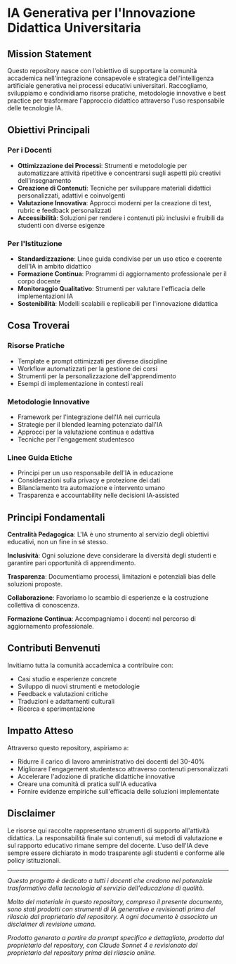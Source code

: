 # IA Generativa per l'Innovazione Didattica Universitaria

## Mission Statement

Questo repository nasce con l'obiettivo di supportare la comunità accademica nell'integrazione consapevole e strategica dell'intelligenza artificiale generativa nei processi educativi universitari. Raccogliamo, sviluppiamo e condividiamo risorse pratiche, metodologie innovative e best practice per trasformare l'approccio didattico attraverso l'uso responsabile delle tecnologie IA.

## Obiettivi Principali

### Per i Docenti
- **Ottimizzazione dei Processi**: Strumenti e metodologie per automatizzare attività ripetitive e concentrarsi sugli aspetti più creativi dell'insegnamento
- **Creazione di Contenuti**: Tecniche per sviluppare materiali didattici personalizzati, adattivi e coinvolgenti
- **Valutazione Innovativa**: Approcci moderni per la creazione di test, rubric e feedback personalizzati
- **Accessibilità**: Soluzioni per rendere i contenuti più inclusivi e fruibili da studenti con diverse esigenze

### Per l'Istituzione
- **Standardizzazione**: Linee guida condivise per un uso etico e coerente dell'IA in ambito didattico
- **Formazione Continua**: Programmi di aggiornamento professionale per il corpo docente
- **Monitoraggio Qualitativo**: Strumenti per valutare l'efficacia delle implementazioni IA
- **Sostenibilità**: Modelli scalabili e replicabili per l'innovazione didattica

## Cosa Troverai

### Risorse Pratiche
- Template e prompt ottimizzati per diverse discipline
- Workflow automatizzati per la gestione dei corsi
- Strumenti per la personalizzazione dell'apprendimento
- Esempi di implementazione in contesti reali

### Metodologie Innovative
- Framework per l'integrazione dell'IA nei curricula
- Strategie per il blended learning potenziato dall'IA
- Approcci per la valutazione continua e adattiva
- Tecniche per l'engagement studentesco

### Linee Guida Etiche
- Principi per un uso responsabile dell'IA in educazione
- Considerazioni sulla privacy e protezione dei dati
- Bilanciamento tra automazione e intervento umano
- Trasparenza e accountability nelle decisioni IA-assisted

## Principi Fondamentali

**Centralità Pedagogica**: L'IA è uno strumento al servizio degli obiettivi educativi, non un fine in sé stesso.

**Inclusività**: Ogni soluzione deve considerare la diversità degli studenti e garantire pari opportunità di apprendimento.

**Trasparenza**: Documentiamo processi, limitazioni e potenziali bias delle soluzioni proposte.

**Collaborazione**: Favoriamo lo scambio di esperienze e la costruzione collettiva di conoscenza.

**Formazione Continua**: Accompagniamo i docenti nel percorso di aggiornamento professionale.

## Contributi Benvenuti

Invitiamo tutta la comunità accademica a contribuire con:
- Casi studio e esperienze concrete
- Sviluppo di nuovi strumenti e metodologie
- Feedback e valutazioni critiche
- Traduzioni e adattamenti culturali
- Ricerca e sperimentazione

## Impatto Atteso

Attraverso questo repository, aspiriamo a:
- Ridurre il carico di lavoro amministrativo dei docenti del 30-40%
- Migliorare l'engagement studentesco attraverso contenuti personalizzati
- Accelerare l'adozione di pratiche didattiche innovative
- Creare una comunità di pratica sull'IA educativa
- Fornire evidenze empiriche sull'efficacia delle soluzioni implementate

## Disclaimer

Le risorse qui raccolte rappresentano strumenti di supporto all'attività didattica. La responsabilità finale sui contenuti, sui metodi di valutazione e sul rapporto educativo rimane sempre del docente. L'uso dell'IA deve sempre essere dichiarato in modo trasparente agli studenti e conforme alle policy istituzionali.

---

*Questo progetto è dedicato a tutti i docenti che credono nel potenziale trasformativo della tecnologia al servizio dell'educazione di qualità.*

*Molto del materiale in questo repository, compreso il presente documento, sono stati prodotti con strumenti di IA generativo e revisionati prima del rilascio dal proprietario del repository. A ogni documento è associato un disclaimer di revisione umana.*

*Prodotto generato a partire da prompt specifico e dettagliato, prodotto dal proprietario del repository, con Claude Sonnet 4 e revisionato dal proprietario del repository prima del rilascio online.*
